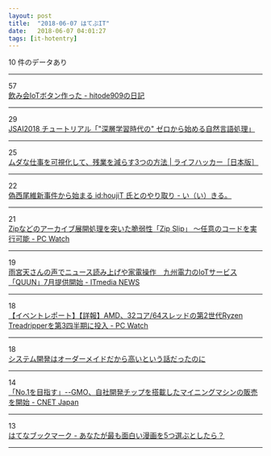 ```yaml
---
layout: post
title:  "2018-06-07 はてぶIT"
date:   2018-06-07 04:01:27
tags: [it-hotentry]
---
```

10 件のデータあり

<hr><div class="row">
<div class="col-1"><span class="badge badge-pill badge-success h2">57</span></div>
<div class="col-11"><a href='http://blog.sushi.money/entry/2018/06/06/234110' target='_blank'>飲み会IoTボタン作った - hitode909の日記</a></div>
</div>
<hr>
<div class="row">
<div class="col-1"><span class="badge badge-pill badge-success h2">29</span></div>
<div class="col-11"><a href='https://www.slideshare.net/yukiarase/jsai2018' target='_blank'>JSAI2018 チュートリアル「"深層学習時代の" ゼロから始める自然言語処理」</a></div>
</div>
<hr>
<div class="row">
<div class="col-1"><span class="badge badge-pill badge-success h2">25</span></div>
<div class="col-11"><a href='https://www.lifehacker.jp/2018/06/reduce-overtime.html' target='_blank'>ムダな仕事を可視化して、残業を減らす3つの方法 | ライフハッカー［日本版］</a></div>
</div>
<hr>
<div class="row">
<div class="col-1"><span class="badge badge-pill badge-success h2">22</span></div>
<div class="col-11"><a href='http://srpglove.hatenablog.com/entry/2018/06/06/224838' target='_blank'>偽西尾維新事件から始まる id:houjiT 氏とのやり取り - い（い）きる。</a></div>
</div>
<hr>
<div class="row">
<div class="col-1"><span class="badge badge-pill badge-success h2">21</span></div>
<div class="col-11"><a href='https://pc.watch.impress.co.jp/docs/news/1126087.html' target='_blank'>Zipなどのアーカイブ展開処理を突いた脆弱性「Zip Slip」 ～任意のコードを実行可能 - PC Watch</a></div>
</div>
<hr>
<div class="row">
<div class="col-1"><span class="badge badge-pill badge-success h2">19</span></div>
<div class="col-11"><a href='http://www.itmedia.co.jp/news/articles/1806/06/news134.html' target='_blank'>雨宮天さんの声でニュース読み上げや家電操作　九州電力のIoTサービス「QUUN」7月提供開始 - ITmedia NEWS</a></div>
</div>
<hr>
<div class="row">
<div class="col-1"><span class="badge badge-pill badge-success h2">18</span></div>
<div class="col-11"><a href='https://pc.watch.impress.co.jp/docs/news/event/1126143.html' target='_blank'>【イベントレポート】【詳報】AMD、32コア/64スレッドの第2世代Ryzen Treadripperを第3四半期に投入 - PC Watch</a></div>
</div>
<hr>
<div class="row">
<div class="col-1"><span class="badge badge-pill badge-success h2">18</span></div>
<div class="col-11"><a href='https://anond.hatelabo.jp/20180606142647' target='_blank'>システム開発はオーダーメイドだから高いという話だったのに</a></div>
</div>
<hr>
<div class="row">
<div class="col-1"><span class="badge badge-pill badge-success h2">14</span></div>
<div class="col-11"><a href='https://japan.cnet.com/article/35120400/' target='_blank'>「No.1を目指す」--GMO、自社開発チップを搭載したマイニングマシンの販売を開始 - CNET Japan</a></div>
</div>
<hr>
<div class="row">
<div class="col-1"><span class="badge badge-pill badge-success h2">13</span></div>
<div class="col-11"><a href='http://b.hatena.ne.jp/entry/s/anond.hatelabo.jp/20180604174309' target='_blank'>はてなブックマーク - あなたが最も面白い漫画を5つ選ぶとしたら？</a></div>
</div>
<hr>

